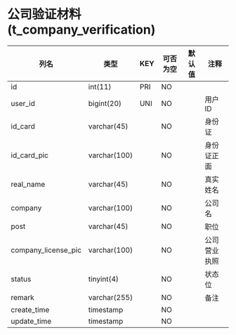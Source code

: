 # 公司验证材料(t_company_verification)
| 列名 | 类型 | KEY | 可否为空 | 默认值 | 注释 |
| ---- | ---- | ---- | ---- | ---- | ----  |
| id | int(11) | PRI | NO |  |  |
| user_id | bigint(20) | UNI | NO |  | 用户ID |
| id_card | varchar(45) |  | NO |  | 身份证 |
| id_card_pic | varchar(100) |  | NO |  | 身份证正面 |
| real_name | varchar(45) |  | NO |  | 真实姓名 |
| company | varchar(100) |  | NO |  | 公司名 |
| post | varchar(45) |  | NO |  | 职位 |
| company_license_pic | varchar(100) |  | NO |  | 公司营业执照 |
| status | tinyint(4) |  | NO |  | 状态位 |
| remark | varchar(255) |  | NO |  | 备注 |
| create_time | timestamp |  | NO |  |  |
| update_time | timestamp |  | NO |  |  |